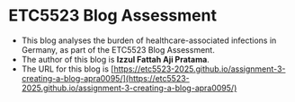 
# ETC5523 Blog Assessment

* This blog analyses the burden of healthcare-associated infections in Germany, as part of the ETC5523 Blog Assessment. 
* The author of this blog is **Izzul Fattah Aji Pratama**.
* The URL for this blog is [https://etc5523-2025.github.io/assignment-3-creating-a-blog-apra0095/](https://etc5523-2025.github.io/assignment-3-creating-a-blog-apra0095/)
